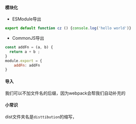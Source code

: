 #### 模块化

- ESModule导出 

```javascript
export default function cz () {console.log('hello world')}
```

- CommonJS导出

```javascript
const addFn = (a, b) {
  return a + b ;
}
module.export = {
    addFn: addFn
}
```
#### 导入

我们可以不加文件名的后缀，因为webpack会帮我们自动补充的



#### 小常识

dist文件夹名是`disttibution`的缩写，